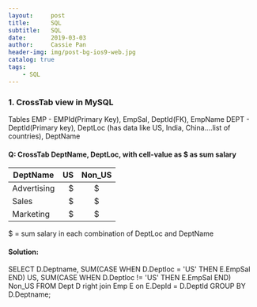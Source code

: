 ```yaml
---
layout:     post
title:      SQL
subtitle:   SQL
date:       2019-03-03
author:     Cassie Pan
header-img: img/post-bg-ios9-web.jpg
catalog: true
tags:
    - SQL
---
```


### 1. CrossTab view in MySQL

Tables
EMP - EMPId(Primary Key), EmpSal, DeptId(FK), EmpName
DEPT - DeptId(Primary key), DeptLoc (has data like US, India, China....list of countries), DeptName

#### Q: CrossTab DeptName, DeptLoc, with cell-value as $ as sum salary

| DeptName    | US    |  Non_US  |
| --------   | -----:   | :----: |
| Advertising |$     |$    |
| Sales        | $     |   $   |
| Marketing        | $     |   $    |

$ = sum salary in each combination of DeptLoc and DeptName

#### Solution:
SELECT D.Deptname,
SUM(CASE WHEN D.Deptloc = 'US' THEN E.EmpSal END) US,
SUM(CASE WHEN D.Deptloc != 'US' THEN E.EmpSal END) Non_US
FROM Dept D right join Emp E
on E.DepId = D.DeptId
GROUP BY D.Deptname;